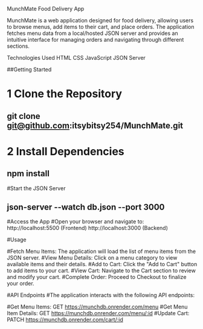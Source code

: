 MunchMate Food Delivery App

MunchMate is a web application designed for food delivery, allowing users to browse menus, add items to their cart, and place orders. The application fetches menu data from a local/hosted JSON server and provides an intuitive interface for managing orders and navigating through different sections.

Technologies Used
HTML
CSS
JavaScript
JSON Server

##Getting Started

# 1 Clone the Repository
## git clone git@github.com:itsybitsy254/MunchMate.git

# 2 Install Dependencies
## npm install

#Start the JSON Server
## json-server --watch db.json --port 3000

#Access the App
#Open your browser and navigate to:
http://localhost:5500 (Frontend)
http://localhost:3000 (Backend)

#Usage

#Fetch Menu Items: The application will load the list of menu items from the JSON server.
#View Menu Details: Click on a menu category to view available items and their details.
#Add to Cart: Click the "Add to Cart" button to add items to your cart.
#View Cart: Navigate to the Cart section to review and modify your cart.
#Complete Order: Proceed to Checkout to finalize your order.


#API Endpoints
#The application interacts with the following API endpoints:

#Get Menu Items: GET https://munchdb.onrender.com/menu
#Get Menu Item Details: GET https://munchdb.onrender.com/menu/:id
#Update Cart: PATCH https://munchdb.onrender.com/cart/:id